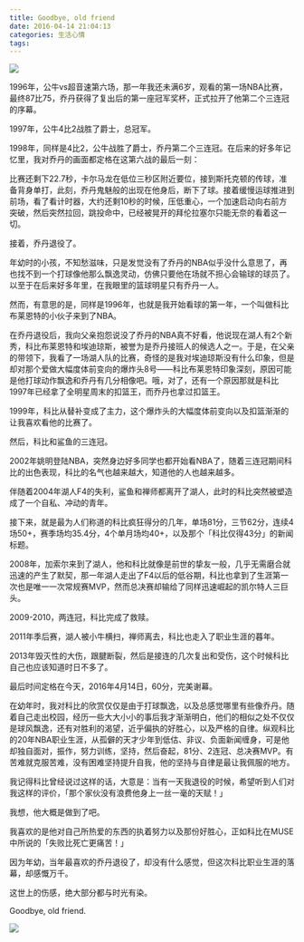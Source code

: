 ```yaml
---
title: Goodbye, old friend
date: 2016-04-14 21:04:13
categories: 生活心情
tags:
---
```


![](/images/Kobe-vs-Jordan.jpg)

1996年，公牛vs超音速第六场，那一年我还未满6岁，观看的第一场NBA比赛，最终87比75，乔丹获得了复出后的第一座冠军奖杯，正式拉开了他第二个三连冠的序幕。

1997年，公牛4比2战胜了爵士，总冠军。

1998年，同样是4比2，公牛战胜了爵士，乔丹第二个三连冠。在后来的好多年记忆里，我对乔丹的画面都定格在这第六战的最后一刻：

比赛还剩下22.7秒，卡尔马龙在低位三秒区附近要位，接到斯托克顿的传球，准备背身单打，此刻，乔丹鬼魅般的出现在他身后，断下了球。接着缓慢运球推进到前场，看了看计时器，大约还剩10秒的时候，压低重心，一个加速启动向右前方突破，然后突然拉回，跳投命中，已经被晃开的拜伦拉塞尔只能无奈的看着这一切。

接着，乔丹退役了。

年幼时的小孩，不知愁滋味，只是发觉没有了乔丹的NBA似乎没什么意思了，再也找不到一个打球像他那么飘逸灵动，仿佛只要他在场就不担心会输球的球员了。以至于在后来好多年里，在我眼里的篮球明星只有乔丹一人。

然而，有意思的是，同样是1996年，也就是我开始看球的第一年，一个叫做科比布莱恩特的小伙子来到了NBA。<!--more-->

在乔丹退役后，我向父亲抱怨说没了乔丹的NBA真不好看，他说现在湖人有2个新秀，科比布莱恩特和埃迪琼斯，被誉为是乔丹接班人的候选人之一。于是，在父亲的带领下，我看了一场湖人队的比赛，奇怪的是我对埃迪琼斯没有什么印象，但是却对那个爱做大幅度体前变向的爆炸头8号——科比布莱恩特印象深刻，原因可能是他打球动作飘逸和乔丹有几分相像吧。哦，对了，还有一个原因那就是科比1997年已经拿了全明星周末的扣篮王，而乔丹也拿过扣篮王。

1999年，科比从替补变成了主力，这个爆炸头的大幅度体前变向以及扣篮渐渐的让我喜欢看他的比赛了。

然后，科比和鲨鱼的三连冠。

2002年姚明登陆NBA，突然身边好多同学也都开始看NBA了，随着三连冠期间科比的出色表现，科比的名气也越来越大，知道他的人也越来越多。

伴随着2004年湖人F4的失利，鲨鱼和禅师都离开了湖人，此时的科比突然被塑造成了一个自私、冲动的青年。

接下来，就是最为人们称道的科比疯狂得分的几年，单场81分，三节62分，连续4场50+，赛季场均35.4分，4个单月场均40+，以及那个「科比仅得43分」的新闻标题。

2008年，加索尔来到了湖人，他和科比就像是前世的挚友一般，几乎无需磨合就迅速的产生了默契，那一年湖人走出了F4以后的低谷期，科比也拿到了生涯第一次也是唯一一次常规赛MVP，然而总决赛却输给了同样迅速崛起的凯尔特人三巨头。

2009-2010，两连冠，科比完成了救赎。

2011年季后赛，湖人被小牛横扫，禅师离去，科比也走入了职业生涯的暮年。

2013年毁灭性的大伤，跟腱断裂，然后是接连的几次复出和受伤，这个时候科比自己也应该知道时日不多了。

最后时间定格在今天，2016年4月14日，60分，完美谢幕。

在幼年时，我对科比的欣赏仅仅是由于打球飘逸，以及总感觉哪里有些像乔丹。随着自己走出校园，经历一些大大小小的事后我才渐渐明白，他们的相似之处不仅仅是球风飘逸，还有对胜利的渴望，近乎偏执的好胜心，以及严格的自律。纵观科比的20年NBA职业生涯，从孤僻的天才少年到低估、非议、负面新闻缠身，可是他却独自面对，振作，努力训练，坚持，然后奋起，81分、2连冠、总决赛MVP。有苦难就克服苦难，没有困难坚持提升自我，他的坚持与自律是最让我佩服的地方。

我记得科比曾经说过这样的话，大意是：当有一天我退役的时候，希望听到人们对我这样的评价，「那个家伙没有浪费他身上一丝一毫的天赋！」

我想，他大概是做到了吧。

我喜欢的是他对自己所热爱的东西的执着努力以及那份好胜心，正如科比在MUSE中所说的「失败比死亡更痛苦！」

因为年幼，当年最喜欢的乔丹退役了，却没有什么感觉，但这次科比职业生涯的落幕，却感慨万千。

这世上的伤感，绝大部分都与时光有染。

Goodbye, old friend.

![](/images/Kobe-retirement-letter.jpg)